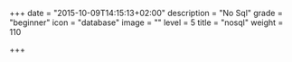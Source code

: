 +++
date = "2015-10-09T14:15:13+02:00"
description = "No Sql"
grade = "beginner"
icon = "database"
image = ""
level = 5
title = "nosql"
weight = 110

+++

